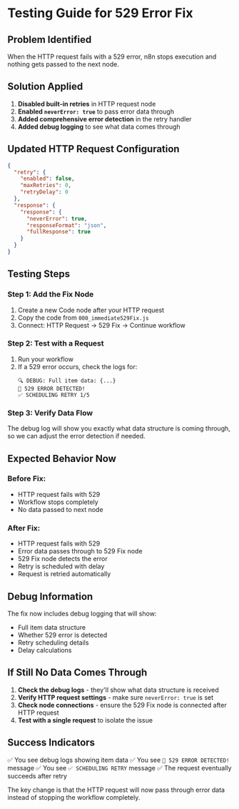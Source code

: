 # Testing Guide for 529 Error Fix

## **Problem Identified**

When the HTTP request fails with a 529 error, n8n stops execution and nothing gets passed to the next node.

## **Solution Applied**

1. **Disabled built-in retries** in HTTP request node
2. **Enabled `neverError: true`** to pass error data through
3. **Added comprehensive error detection** in the retry handler
4. **Added debug logging** to see what data comes through

## **Updated HTTP Request Configuration**

```json
{
  "retry": {
    "enabled": false,
    "maxRetries": 0,
    "retryDelay": 0
  },
  "response": {
    "response": {
      "neverError": true,
      "responseFormat": "json",
      "fullResponse": true
    }
  }
}
```

## **Testing Steps**

### **Step 1: Add the Fix Node**

1. Create a new Code node after your HTTP request
2. Copy the code from `000_immediate529Fix.js`
3. Connect: HTTP Request → 529 Fix → Continue workflow

### **Step 2: Test with a Request**

1. Run your workflow
2. If a 529 error occurs, check the logs for:
   ```
   🔍 DEBUG: Full item data: {...}
   🚨 529 ERROR DETECTED!
   ✅ SCHEDULING RETRY 1/5
   ```

### **Step 3: Verify Data Flow**

The debug log will show you exactly what data structure is coming through, so we can adjust the error detection if needed.

## **Expected Behavior Now**

### **Before Fix:**

- HTTP request fails with 529
- Workflow stops completely
- No data passed to next node

### **After Fix:**

- HTTP request fails with 529
- Error data passes through to 529 Fix node
- 529 Fix node detects the error
- Retry is scheduled with delay
- Request is retried automatically

## **Debug Information**

The fix now includes debug logging that will show:

- Full item data structure
- Whether 529 error is detected
- Retry scheduling details
- Delay calculations

## **If Still No Data Comes Through**

1. **Check the debug logs** - they'll show what data structure is received
2. **Verify HTTP request settings** - make sure `neverError: true` is set
3. **Check node connections** - ensure the 529 Fix node is connected after HTTP request
4. **Test with a single request** to isolate the issue

## **Success Indicators**

✅ You see debug logs showing item data
✅ You see `🚨 529 ERROR DETECTED!` message
✅ You see `✅ SCHEDULING RETRY` message
✅ The request eventually succeeds after retry

The key change is that the HTTP request will now pass through error data instead of stopping the workflow completely.
